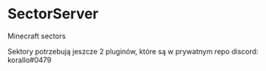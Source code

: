 # SectorServer
Minecraft sectors

Sektory potrzebują jeszcze 2 pluginów, które są w prywatnym repo
discord: korallo#0479
